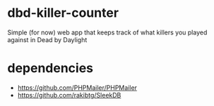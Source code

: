 # dbd-killer-counter
Simple (for now) web app that keeps track of what killers you played against in Dead by Daylight
# dependencies
- https://github.com/PHPMailer/PHPMailer
- https://github.com/rakibtg/SleekDB

